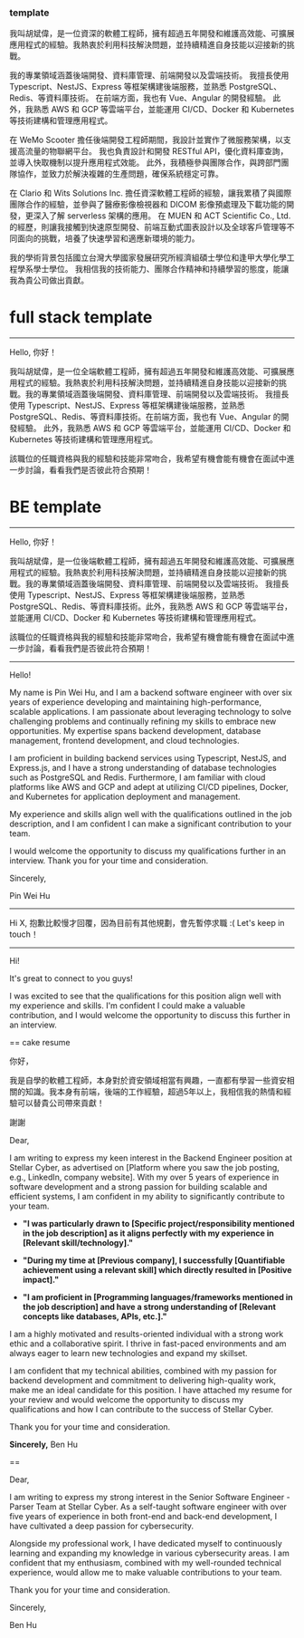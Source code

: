 


### template

我叫胡斌偉，是一位資深的軟體工程師，擁有超過五年開發和維護高效能、可擴展應用程式的經驗。我熱衷於利用科技解決問題，並持續精進自身技能以迎接新的挑戰。

我的專業領域涵蓋後端開發、資料庫管理、前端開發以及雲端技術。 我擅長使用 Typescript、NestJS、Express 等框架構建後端服務，並熟悉 PostgreSQL、Redis、等資料庫技術。 在前端方面，我也有 Vue、Angular  的開發經驗。 此外，我熟悉 AWS 和 GCP 等雲端平台，並能運用 CI/CD、Docker 和 Kubernetes 等技術建構和管理應用程式。

在 WeMo Scooter 擔任後端開發工程師期間，我設計並實作了微服務架構，以支援高流量的物聯網平台。 我也負責設計和開發 RESTful API，優化資料庫查詢，並導入快取機制以提升應用程式效能。 此外，我積極參與團隊合作，與跨部門團隊協作，並致力於解決複雜的生產問題，確保系統穩定可靠。

在 Clario 和 Wits Solutions Inc. 擔任資深軟體工程師的經驗，讓我累積了與國際團隊合作的經驗，並參與了醫療影像檢視器和 DICOM 影像預處理及下載功能的開發，更深入了解 serverless 架構的應用。 在 MUEN 和 ACT Scientific Co., Ltd. 的經歷，則讓我接觸到快速原型開發、前端互動式圖表設計以及全球客戶管理等不同面向的挑戰，培養了快速學習和適應新環境的能力。

我的學術背景包括國立台灣大學國家發展研究所經濟組碩士學位和逢甲大學化學工程學系學士學位。 我相信我的技術能力、團隊合作精神和持續學習的態度，能讓我為貴公司做出貢獻。


# full stack template
---
Hello, 你好！  

我叫胡斌偉，是一位全端軟體工程師，擁有超過五年開發和維護高效能、可擴展應用程式的經驗。我熱衷於利用科技解決問題，並持續精進自身技能以迎接新的挑戰。我的專業領域涵蓋後端開發、資料庫管理、前端開發以及雲端技術。 我擅長使用 Typescript、NestJS、Express 等框架構建後端服務，並熟悉 PostgreSQL、Redis、等資料庫技術。在前端方面，我也有 Vue、Angular  的開發經驗。 此外，我熟悉 AWS 和 GCP 等雲端平台，並能運用 CI/CD、Docker 和 Kubernetes 等技術建構和管理應用程式。
  
該職位的任職資格與我的經驗和技能非常吻合，我希望有機會﻿能有機會在面試中進一步討論，看看我們是否彼此符合預期！



# BE template
---



Hello, 你好！  

我叫胡斌偉，是一位後端軟體工程師，擁有超過五年開發和維護高效能、可擴展應用程式的經驗。我熱衷於利用科技解決問題，並持續精進自身技能以迎接新的挑戰。我的專業領域涵蓋後端開發、資料庫管理、前端開發以及雲端技術。 我擅長使用 Typescript、NestJS、Express 等框架構建後端服務，並熟悉 PostgreSQL、Redis、等資料庫技術。此外，我熟悉 AWS 和 GCP 等雲端平台，並能運用 CI/CD、Docker 和 Kubernetes 等技術建構和管理應用程式。
  
該職位的任職資格與我的經驗和技能非常吻合，我希望有機會﻿能有機會在面試中進一步討論，看看我們是否彼此符合預期！



---
Hello! 

My name is Pin Wei Hu, and I am a backend software engineer with over six years of experience developing and maintaining high-performance, scalable applications. I am passionate about leveraging technology to solve challenging problems and continually refining my skills to embrace new opportunities. My expertise spans backend development, database management, frontend development, and cloud technologies.

I am proficient in building backend services using Typescript, NestJS, and Express.js, and I have a strong understanding of database technologies such as PostgreSQL and Redis. Furthermore, I am familiar with cloud platforms like AWS and GCP and adept at utilizing CI/CD pipelines, Docker, and Kubernetes for application deployment and management.

My experience and skills align well with the qualifications outlined in the job description, and I am confident I can make a significant contribution to your team.

I would welcome the opportunity to discuss my qualifications further in an interview. Thank you for your time and consideration.

Sincerely,

Pin Wei Hu

---

Hi X,
抱歉比較慢才回覆，因為目前有其他規劃，會先暫停求職 :(
Let's keep in touch！


---

Hi!

It's great to connect to you guys!

I was excited to see that the qualifications for this position align well with my experience and skills. I'm confident I could make a valuable contribution, and I would welcome the opportunity to discuss this further in an interview.



==
cake resume

你好，

我是自學的軟體工程師，本身對於資安領域相當有興趣，一直都有學習一些資安相關的知識。我本身有前端，後端的工作經驗，超過5年以上，我相信我的熱情和經驗可以替貴公司帶來貢獻！

謝謝


Dear,

I am writing to express my keen interest in the Backend Engineer position at Stellar Cyber, as advertised on [Platform where you saw the job posting, e.g., LinkedIn, company website]. With my over 5 years of experience in software development and a strong passion for building scalable and efficient systems, I am confident in my ability to significantly contribute to your team.

- **"I was particularly drawn to [Specific project/responsibility mentioned in the job description] as it aligns perfectly with my experience in [Relevant skill/technology]."**
    
- **"During my time at [Previous company], I successfully [Quantifiable achievement using a relevant skill] which directly resulted in [Positive impact]."**
    
- **"I am proficient in [Programming languages/frameworks mentioned in the job description] and have a strong understanding of [Relevant concepts like databases, APIs, etc.]."**
    
I am a highly motivated and results-oriented individual with a strong work ethic and a collaborative spirit. I thrive in fast-paced environments and am always eager to learn new technologies and expand my skillset.

I am confident that my technical abilities, combined with my passion for backend development and commitment to delivering high-quality work, make me an ideal candidate for this position. I have attached my resume for your review and would welcome the opportunity to discuss my qualifications and how I can contribute to the success of Stellar Cyber.

Thank you for your time and consideration.

**Sincerely,**
Ben Hu


==

Dear,

I am writing to express my strong interest in the ﻿Senior Software Engineer - Parser Team at Stellar Cyber. As a self-taught software engineer with over five years of experience in both front-end and back-end development, I have cultivated a deep passion for cybersecurity.

Alongside my professional work, I have dedicated myself to continuously learning and expanding my knowledge in various cybersecurity areas. I am confident that my enthusiasm, combined with my well-rounded technical experience, would allow me to make valuable contributions to your team.

Thank you for your time and consideration.

Sincerely,

﻿Ben Hu